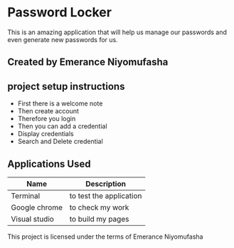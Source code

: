 # Password Locker

 This is an amazing application that will help us manage our passwords 
 and even generate new passwords for us.

## Created by Emerance Niyomufasha

## project setup instructions

 - First there is a welcome note
 - Then create account
 - Therefore you login
 - Then you can add a credential
 - Display credentials
 - Search and Delete credential

## Applications Used

| Name          | Description                         |
|---------------|-------------------------------------|
| Terminal      | to test the application             |
| Google chrome | to check my work                    |
| Visual studio | to build my pages                   |

This project is licensed under the terms of Emerance Niyomufasha
